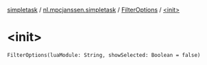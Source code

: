[simpletask](../../index.md) / [nl.mpcjanssen.simpletask](../index.md) / [FilterOptions](index.md) / [&lt;init&gt;](.)

# &lt;init&gt;

`FilterOptions(luaModule: String, showSelected: Boolean = false)`